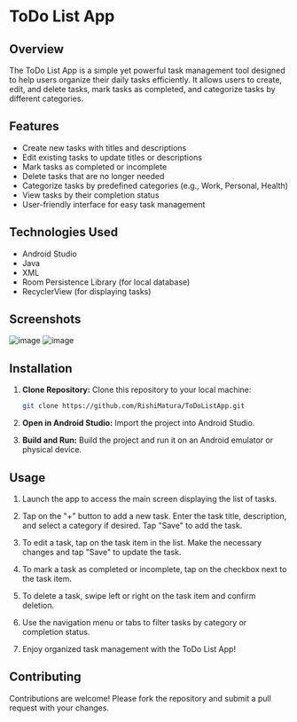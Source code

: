 # ToDo List App

## Overview

The ToDo List App is a simple yet powerful task management tool designed to help users organize their daily tasks efficiently. It allows users to create, edit, and delete tasks, mark tasks as completed, and categorize tasks by different categories.

## Features

- Create new tasks with titles and descriptions
- Edit existing tasks to update titles or descriptions
- Mark tasks as completed or incomplete
- Delete tasks that are no longer needed
- Categorize tasks by predefined categories (e.g., Work, Personal, Health)
- View tasks by their completion status
- User-friendly interface for easy task management

## Technologies Used

- Android Studio
- Java
- XML
- Room Persistence Library (for local database)
- RecyclerView (for displaying tasks)

## Screenshots
![image](https://github.com/RishiMatura/ToDoListApp/assets/116113786/bcdd688b-7922-4874-bc19-50511aa93748)
![image](https://github.com/RishiMatura/ToDoListApp/assets/116113786/02914119-e632-441b-bc15-ef5902e57a15)


## Installation

1. **Clone Repository:** Clone this repository to your local machine:
   ```sh
   git clone https://github.com/RishiMatura/ToDoListApp.git
2. **Open in Android Studio:** Import the project into Android Studio.

3. **Build and Run:** Build the project and run it on an Android emulator or physical device.

## Usage

1. Launch the app to access the main screen displaying the list of tasks.

2. Tap on the "+" button to add a new task. Enter the task title, description, and select a category if desired. Tap "Save" to add the task.

3. To edit a task, tap on the task item in the list. Make the necessary changes and tap "Save" to update the task.

4. To mark a task as completed or incomplete, tap on the checkbox next to the task item.

5. To delete a task, swipe left or right on the task item and confirm deletion.

6. Use the navigation menu or tabs to filter tasks by category or completion status.

7. Enjoy organized task management with the ToDo List App!

## Contributing

Contributions are welcome! Please fork the repository and submit a pull request with your changes.


